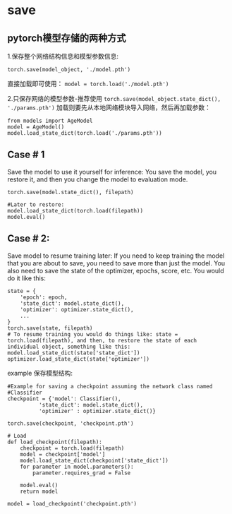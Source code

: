# save 



## pytorch模型存储的两种方式
1.保存整个网络结构信息和模型参数信息:

`torch.save(model_object, './model.pth')`

直接加载即可使用：
`model = torch.load('./model.pth')`
 

2.只保存网络的模型参数-推荐使用
`torch.save(model_object.state_dict(), './params.pth')`
加载则要先从本地网络模块导入网络，然后再加载参数：
```
from models import AgeModel
model = AgeModel()
model.load_state_dict(torch.load('./params.pth'))
```






 
## Case # 1
 Save the model to use it yourself for inference: You save the model, you restore it, and then you change the model to evaluation mode. 
```
torch.save(model.state_dict(), filepath)

#Later to restore:
model.load_state_dict(torch.load(filepath))
model.eval()
```

## Case # 2:
 Save model to resume training later: If you need to keep training the model that you are about to save, you need to save more than just the model. You also need to save the state of the optimizer, epochs, score, etc. You would do it like this:



```
state = {
    'epoch': epoch,
    'state_dict': model.state_dict(),
    'optimizer': optimizer.state_dict(),
    ...
}
torch.save(state, filepath)
# To resume training you would do things like: state = torch.load(filepath), and then, to restore the state of each individual object, something like this:
model.load_state_dict(state['state_dict'])
optimizer.load_state_dict(state['optimizer'])
```

example 保存模型结构:
```
#Example for saving a checkpoint assuming the network class named #Classifier
checkpoint = {'model': Classifier(),
          'state_dict': model.state_dict(),
          'optimizer' : optimizer.state_dict()}

torch.save(checkpoint, 'checkpoint.pth')

# Load 
def load_checkpoint(filepath):
    checkpoint = torch.load(filepath)
    model = checkpoint['model']
    model.load_state_dict(checkpoint['state_dict'])
    for parameter in model.parameters():
        parameter.requires_grad = False

    model.eval()
    return model

model = load_checkpoint('checkpoint.pth')
```



